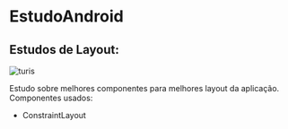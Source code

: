# EstudoAndroid

## Estudos de Layout: 

![turis](https://user-images.githubusercontent.com/40842310/56129664-1f197180-5f59-11e9-9528-b0fe2acd13ab.gif)

 Estudo sobre melhores componentes para melhores layout da aplicação. Componentes usados:
 
 - ConstraintLayout

